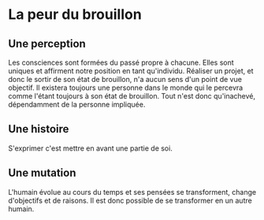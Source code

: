 # La peur du brouillon

## Une perception

Les consciences sont formées du passé propre à chacune. Elles sont uniques et affirment notre position en tant qu'individu.
Réaliser un projet, et donc le sortir de son état de brouillon, n'a aucun sens d'un point de vue objectif. Il existera toujours une personne dans le monde
qui le percevra comme l'étant toujours à son état de brouillon. Tout n'est donc qu'inachevé, dépendamment de la personne impliquée.

## Une histoire

S'exprimer c'est mettre en avant une partie de soi.

## Une mutation

L'humain évolue au cours du temps et ses pensées se transforment, change d'objectifs et de raisons. Il est donc possible de se transformer en un autre humain.
